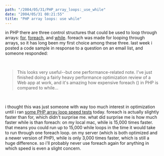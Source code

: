 ```yaml
---
path: "/2004/05/31/PHP_array_loops:_use_while" 
date: "2004/05/31 08:21:55" 
title: "PHP array loops: use while" 
---
```

<p>in PHP there are three control structures that could be used to loop through arrays: <a href="http://php.net/for">for</a>, <a href="http://php.net/foreach">foreach</a>, and <a href="http://php.net/while">while</a>. foreach was made for looping through arrays, so it has long been my first choice among these three. last week i posted a code sample in response to a question on an email list, and someone responded:</p><br><blockquote>This looks very useful--but one performance-related note. I've just finished doing a fairly heavy performance optimization review of a Web app at work, and it's amazing how expensive foreach () in PHP is compared to while...</blockquote><br><p>i thought this was just someone with way too much interest in optimization until i ran <a href="http://www.randomchaos.com/geek/loops.php">some PHP array loop speed tests</a> today. foreach is actually slightly faster than for, which didn't surprise me. what did surprise me is how much faster while is than foreach: on my local mac, while is 15,000 times faster. that means you could run up to 15,000 while loops in the time it would take to run through one foreach loop. on my server (which is both optimized and a newer version of PHP), while is only 3,000 times faster, which is still a huge difference. so i'll probably never use foreach again for anything in which speed is even a slight concern.</p>